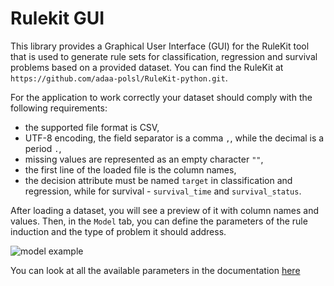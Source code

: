 # Rulekit GUI

This library provides a Graphical User Interface (GUI) for the RuleKit tool that is used 
to generate rule sets for classification, regression and survival problems based on a provided dataset.
You can find the RuleKit at `https://github.com/adaa-polsl/RuleKit-python.git`.

For the application to work correctly your dataset should comply with the following requirements:
- the supported file format is CSV,
- UTF-8 encoding, the field separator is a comma `,`, while the decimal is a period `.`,
- missing values are represented as an empty character `""`,
- the first line of the loaded file is the column names,
- the decision attribute must be named `target` in classification and regression, 
   while for survival - `survival_time` and `survival_status`.

After loading a dataset, you will see a preview of it with column names and values. 
Then, in the `Model` tab, you can define the parameters of the rule induction and the type of problem it should address.

![model example](../images/model.png)


You can look at all the available parameters in the documentation [here](https://adaa-polsl.github.io/RuleKit-python/v1.7.6/index.html)
